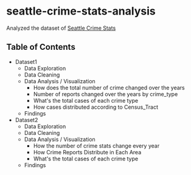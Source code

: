 # seattle-crime-stats-analysis

Analyzed the dataset of [Seattle Crime Stats](https://www.kaggle.com/city-of-seattle/seattle-crime-stats)

## Table of Contents

- Dataset1
  - Data Exploration
  - Data Cleaning
  - Data Analysis / Visualization
    -  How does the total number of crime changed over the years
    -  Number of reports changed over the years by crime_type
    -  What's the total cases of each crime type 
    -  How cases distributed according to Census_Tract
  - Findings
- Dataset2
  - Data Exploration
  - Data Cleaning
  - Data Analysis / Visualization
    -  How the number of crime stats change every year
    -  How Crime Reports Distribute in Each Area
    -  What's the total cases of each crime type 
  - Findings
